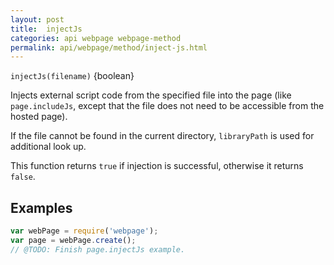 ```yaml
---
layout: post
title:  injectJs
categories: api webpage webpage-method
permalink: api/webpage/method/inject-js.html
---
```


`injectJs(filename)` {boolean}

Injects external script code from the specified file into the page (like `page.includeJs`, except that the file does not need to be accessible from the hosted page).

If the file cannot be found in the current directory, `libraryPath` is used for additional look up.

This function returns `true` if injection is successful, otherwise it returns `false`.

## Examples

```javascript
var webPage = require('webpage');
var page = webPage.create();
// @TODO: Finish page.injectJs example.
```








